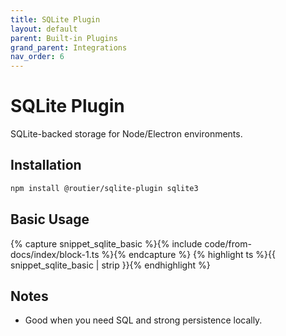 ```yaml
---
title: SQLite Plugin
layout: default
parent: Built-in Plugins
grand_parent: Integrations
nav_order: 6
---
```


# SQLite Plugin

SQLite-backed storage for Node/Electron environments.

## Installation

```bash
npm install @routier/sqlite-plugin sqlite3
```

## Basic Usage

{% capture snippet_sqlite_basic %}{% include code/from-docs/index/block-1.ts %}{% endcapture %}
{% highlight ts %}{{ snippet_sqlite_basic | strip }}{% endhighlight %}

## Notes

- Good when you need SQL and strong persistence locally.
